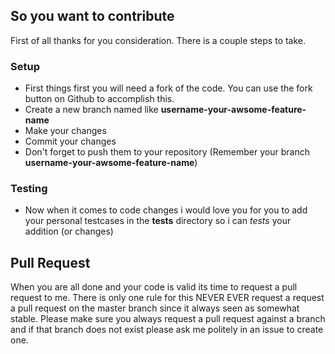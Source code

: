 ## So you want to contribute

First of all thanks for you consideration. There is a couple steps to take.

### Setup

 * First things first you will need a fork of the code. You can use the fork button on Github to accomplish this.
 * Create a new branch named like **username-your-awsome-feature-name**
 * Make your changes
 * Commit your changes
 * Don't forget to push them to your repository (Remember your branch **username-your-awsome-feature-name**)

### Testing

 * Now when it comes to code changes i would love you for you to add your personal testcases in the **tests** directory so i can *tests* your addition (or changes)


## Pull Request

When you are all done and your code is valid its time to request a pull request to me. There is only one rule for this NEVER EVER request a request a pull request on the master
branch since it always seen as somewhat stable. Please make sure you always request a pull request against a branch and if that branch does not exist please ask me politely in
an issue to create one.